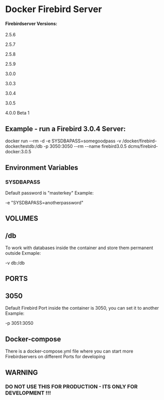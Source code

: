 # Docker Firebird Server

#### Firebirdserver Versions:

2.5.6

2.5.7

2.5.8

2.5.9

3.0.0

3.0.3

3.0.4

3.0.5

4.0.0 Beta 1

## Example - run a Firebird 3.0.4 Server:

 docker run --rm -d -e SYSDBAPASS=somegoodpass -v /docker/firebird-docker/testdb:/db -p 3050:3050 --rm --name firebird3.0.5 dcms/firebird-docker:3.0.5

## Environment Variables
### SYSDBAPASS
Default password is "masterkey"
Example:
				
 -e "SYSDBAPASS=anotherpassword" 


## VOLUMES
## /db
To work with databases inside the container and store them permanent outside
Exmaple:

 -v db:/db
 
## PORTS
## 3050
Default Firebird Port inside the container is 3050, you can set it to another
Example:

 -p 3051:3050
 
## Docker-compose
There is a docker-compose.yml file where you can start more Firebirdservers on different Ports for developing


## WARNING 
### DO NOT USE THIS FOR PRODUCTION - ITS ONLY FOR DEVELOPMENT !!!
